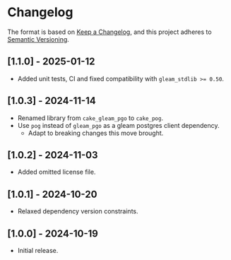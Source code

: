 # Changelog

The format is based on [Keep a Changelog](https://keepachangelog.com/en/1.1.0/), and this project adheres to
[Semantic Versioning](https://semver.org/spec/v2.0.0.html).

<!-- ## [Unreleased] -->

## [1.1.0] - 2025-01-12

- Added unit tests, CI and fixed compatibility with `gleam_stdlib >= 0.50`.

## [1.0.3] - 2024-11-14

- Renamed library from `cake_gleam_pgo` to `cake_pog`.
- Use `pog` instead of `gleam_pgo` as a gleam postgres client dependency.
  - Adapt to breaking changes this move brought.

## [1.0.2] - 2024-11-03

- Added omitted license file.

## [1.0.1] - 2024-10-20

- Relaxed dependency version constraints.

## [1.0.0] - 2024-10-19

- Initial release.
